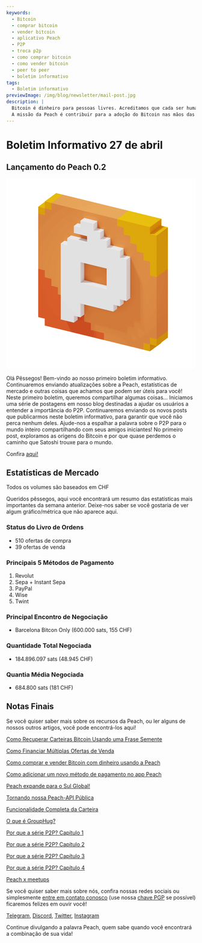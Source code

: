 ```yaml
---
keywords:
  - Bitcoin
  - comprar bitcoin
  - vender bitcoin
  - aplicativo Peach
  - P2P
  - troca p2p
  - como comprar bitcoin
  - como vender bitcoin
  - peer to peer
  - boletim informativo
tags:
  - Boletim informativo
previewImage: /img/blog/newsletter/mail-post.jpg
description: |
  Bitcoin é dinheiro para pessoas livres. Acreditamos que cada ser humano tem o direito de escolher qual dinheiro usar para armazenar sua riqueza, o resultado de seu trabalho, seu tempo e energia.
  A missão da Peach é contribuir para a adoção do Bitcoin nas mãos das pessoas.
---
```


# Boletim Informativo 27 de abril

## Lançamento do Peach 0.2

![gif de pêssegos e bitcoin](/img/blog/newsletter/gif-peach.gif)

Olá Pêssegos!
Bem-vindo ao nosso primeiro boletim informativo. Continuaremos enviando atualizações sobre a Peach, estatísticas de mercado e outras coisas que achamos que podem ser úteis para você!
Neste primeiro boletim, queremos compartilhar algumas coisas...
Iniciamos uma série de postagens em nosso blog destinadas a ajudar os usuários a entender a importância do P2P. Continuaremos enviando os novos posts que publicarmos neste boletim informativo, para garantir que você não perca nenhum deles.
Ajude-nos a espalhar a palavra sobre o P2P para o mundo inteiro compartilhando com seus amigos iniciantes!
No primeiro post, exploramos as origens do Bitcoin e por que quase perdemos o caminho que Satoshi trouxe para o mundo.

Confira [aqui!](https://peachbitcoin.com/pt/blog/why-p2p-chapter-1/)

## Estatísticas de Mercado

Todos os volumes são baseados em CHF

Queridos pêssegos, aqui você encontrará um resumo das estatísticas mais importantes da semana anterior. Deixe-nos saber se você gostaria de ver algum gráfico/métrica que não aparece aqui.

### Status do Livro de Ordens

- 510 ofertas de compra
- 39 ofertas de venda

### Principais 5 Métodos de Pagamento

1. Revolut
2. Sepa + Instant Sepa
3. PayPal
4. Wise
5. Twint

### Principal Encontro de Negociação

- Barcelona Bitcon Only (600.000 sats, 155 CHF)

### Quantidade Total Negociada

- 184.896.097 sats (48.945 CHF)

### Quantia Média Negociada

- 684.800 sats (181 CHF)

## Notas Finais

Se você quiser saber mais sobre os recursos da Peach, ou ler alguns de nossos outros artigos, você pode encontrá-los aqui!

[Como Recuperar Carteiras Bitcoin Usando uma Frase Semente](https://peachbitcoin.com/pt/blog/how-to-restore-peach-wallet/)

[Como Financiar Múltiplas Ofertas de Venda](https://peachbitcoin.com/pt/blog/funding-multiple-sell-offers/)

[Como comprar e vender Bitcoin com dinheiro usando a Peach](https://peachbitcoin.com/pt/blog/how-to-buy-and-sell-bitcoin-with-cash-using-peach/)

[Como adicionar um novo método de pagamento no app Peach](https://peachbitcoin.com/pt/blog/how-to-add-a-payment-method/)

[Peach expande para o Sul Global!](https://peachbitcoin.com/pt/blog/peach-expands-to-the-global-south/)

[Tornando nossa Peach-API Pública](https://peachbitcoin.com/pt/blog/making-our-peach-api-public/)

[Funcionalidade Completa da Carteira](https://peachbitcoin.com/pt/blog/full-wallet-functionality/)

[O que é GroupHug?](https://peachbitcoin.com/pt/blog/group-hug/)

[Por que a série P2P? Capítulo 1](https://peachbitcoin.com/pt/blog/why-p2p-chapter-1/)

[Por que a série P2P? Capítulo 2](https://peachbitcoin.com/pt/blog/why-p2p-chapter-2/)

[Por que a série P2P? Capítulo 3](https://peachbitcoin.com/pt/blog/why-p2p-chapter-3-circular-economies/)

[Por que a série P2P? Capítulo 4](https://peachbitcoin.com/pt/blog/why-p2p-chapter-4-chains-of-trust/)

[Peach x meetups](https://peachbitcoin.com/pt/blog/peach-for-meetups/)

Se você quiser saber mais sobre nós, confira nossas redes sociais ou simplesmente [entre em contato conosco](mailto:hello@peachbitcoin.com) (use nossa [chave PGP](https://keys.openpgp.org/vks/v1/by-fingerprint/48339A19645E2E53488E0E5479E1B270FACD1BD2) se possível) ficaremos felizes em ouvir você!

[Telegram](https://t.me/+GkOW1J-ixBBkZWRk), [Discord](https://discord.gg/ypeHz3SW54), [Twitter](https://twitter.com/peachbitcoin), [Instagram](https://instagram.com/peachbitcoin)

Continue divulgando a palavra Peach, quem sabe quando você encontrará a combinação de sua vida!
